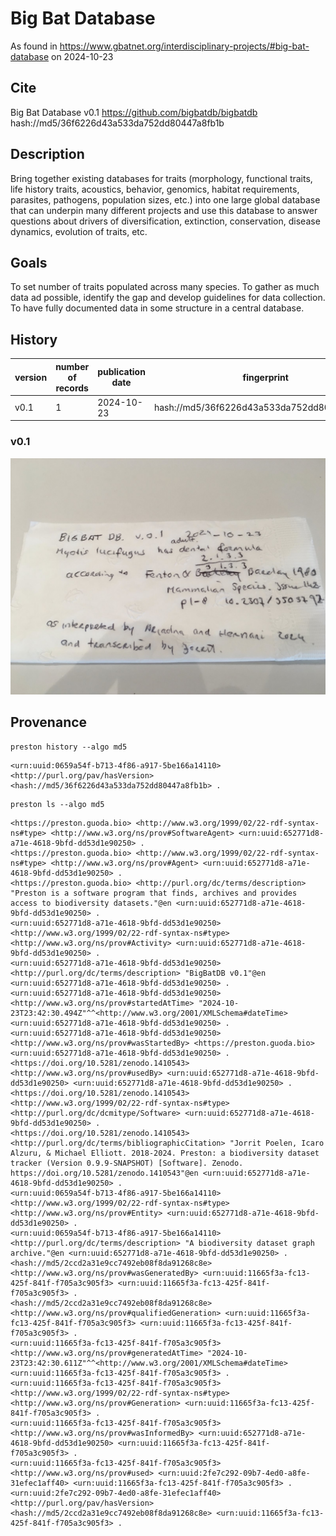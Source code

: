 # Big Bat Database

As found in https://www.gbatnet.org/interdisciplinary-projects/#big-bat-database on 2024-10-23

## Cite 

Big Bat Database v0.1 https://github.com/bigbatdb/bigbatdb hash://md5/36f6226d43a533da752dd80447a8fb1b


## Description
Bring together existing databases for traits (morphology, functional traits, life history traits, acoustics, behavior, genomics, habitat requirements, parasites, pathogens, population sizes, etc.) into one large global database that can underpin many different projects and use this database to answer questions about drivers of diversification, extinction, conservation, disease dynamics, evolution of traits, etc.

## Goals
To set number of traits populated across many species.
To gather as much data ad possible, identify the gap and develop guidelines for data collection.
To have fully documented data in some structure in a central database.

## History

| version | number of records | publication date | fingerprint
| --- | --- | --- | --- | 
| v0.1 | 1 | 2024-10-23 | hash://md5/36f6226d43a533da752dd80447a8fb1b |

### v0.1

![first record](bigbatdb.jpeg)

## Provenance 

```
preston history --algo md5
```

```
<urn:uuid:0659a54f-b713-4f86-a917-5be166a14110> <http://purl.org/pav/hasVersion> <hash://md5/36f6226d43a533da752dd80447a8fb1b> .
```

```
preston ls --algo md5
```

```
<https://preston.guoda.bio> <http://www.w3.org/1999/02/22-rdf-syntax-ns#type> <http://www.w3.org/ns/prov#SoftwareAgent> <urn:uuid:652771d8-a71e-4618-9bfd-dd53d1e90250> .
<https://preston.guoda.bio> <http://www.w3.org/1999/02/22-rdf-syntax-ns#type> <http://www.w3.org/ns/prov#Agent> <urn:uuid:652771d8-a71e-4618-9bfd-dd53d1e90250> .
<https://preston.guoda.bio> <http://purl.org/dc/terms/description> "Preston is a software program that finds, archives and provides access to biodiversity datasets."@en <urn:uuid:652771d8-a71e-4618-9bfd-dd53d1e90250> .
<urn:uuid:652771d8-a71e-4618-9bfd-dd53d1e90250> <http://www.w3.org/1999/02/22-rdf-syntax-ns#type> <http://www.w3.org/ns/prov#Activity> <urn:uuid:652771d8-a71e-4618-9bfd-dd53d1e90250> .
<urn:uuid:652771d8-a71e-4618-9bfd-dd53d1e90250> <http://purl.org/dc/terms/description> "BigBatDB v0.1"@en <urn:uuid:652771d8-a71e-4618-9bfd-dd53d1e90250> .
<urn:uuid:652771d8-a71e-4618-9bfd-dd53d1e90250> <http://www.w3.org/ns/prov#startedAtTime> "2024-10-23T23:42:30.494Z"^^<http://www.w3.org/2001/XMLSchema#dateTime> <urn:uuid:652771d8-a71e-4618-9bfd-dd53d1e90250> .
<urn:uuid:652771d8-a71e-4618-9bfd-dd53d1e90250> <http://www.w3.org/ns/prov#wasStartedBy> <https://preston.guoda.bio> <urn:uuid:652771d8-a71e-4618-9bfd-dd53d1e90250> .
<https://doi.org/10.5281/zenodo.1410543> <http://www.w3.org/ns/prov#usedBy> <urn:uuid:652771d8-a71e-4618-9bfd-dd53d1e90250> <urn:uuid:652771d8-a71e-4618-9bfd-dd53d1e90250> .
<https://doi.org/10.5281/zenodo.1410543> <http://www.w3.org/1999/02/22-rdf-syntax-ns#type> <http://purl.org/dc/dcmitype/Software> <urn:uuid:652771d8-a71e-4618-9bfd-dd53d1e90250> .
<https://doi.org/10.5281/zenodo.1410543> <http://purl.org/dc/terms/bibliographicCitation> "Jorrit Poelen, Icaro Alzuru, & Michael Elliott. 2018-2024. Preston: a biodiversity dataset tracker (Version 0.9.9-SNAPSHOT) [Software]. Zenodo. https://doi.org/10.5281/zenodo.1410543"@en <urn:uuid:652771d8-a71e-4618-9bfd-dd53d1e90250> .
<urn:uuid:0659a54f-b713-4f86-a917-5be166a14110> <http://www.w3.org/1999/02/22-rdf-syntax-ns#type> <http://www.w3.org/ns/prov#Entity> <urn:uuid:652771d8-a71e-4618-9bfd-dd53d1e90250> .
<urn:uuid:0659a54f-b713-4f86-a917-5be166a14110> <http://purl.org/dc/terms/description> "A biodiversity dataset graph archive."@en <urn:uuid:652771d8-a71e-4618-9bfd-dd53d1e90250> .
<hash://md5/2ccd2a31e9cc7492eb08f8da91268c8e> <http://www.w3.org/ns/prov#wasGeneratedBy> <urn:uuid:11665f3a-fc13-425f-841f-f705a3c905f3> <urn:uuid:11665f3a-fc13-425f-841f-f705a3c905f3> .
<hash://md5/2ccd2a31e9cc7492eb08f8da91268c8e> <http://www.w3.org/ns/prov#qualifiedGeneration> <urn:uuid:11665f3a-fc13-425f-841f-f705a3c905f3> <urn:uuid:11665f3a-fc13-425f-841f-f705a3c905f3> .
<urn:uuid:11665f3a-fc13-425f-841f-f705a3c905f3> <http://www.w3.org/ns/prov#generatedAtTime> "2024-10-23T23:42:30.611Z"^^<http://www.w3.org/2001/XMLSchema#dateTime> <urn:uuid:11665f3a-fc13-425f-841f-f705a3c905f3> .
<urn:uuid:11665f3a-fc13-425f-841f-f705a3c905f3> <http://www.w3.org/1999/02/22-rdf-syntax-ns#type> <http://www.w3.org/ns/prov#Generation> <urn:uuid:11665f3a-fc13-425f-841f-f705a3c905f3> .
<urn:uuid:11665f3a-fc13-425f-841f-f705a3c905f3> <http://www.w3.org/ns/prov#wasInformedBy> <urn:uuid:652771d8-a71e-4618-9bfd-dd53d1e90250> <urn:uuid:11665f3a-fc13-425f-841f-f705a3c905f3> .
<urn:uuid:11665f3a-fc13-425f-841f-f705a3c905f3> <http://www.w3.org/ns/prov#used> <urn:uuid:2fe7c292-09b7-4ed0-a8fe-31efec1aff40> <urn:uuid:11665f3a-fc13-425f-841f-f705a3c905f3> .
<urn:uuid:2fe7c292-09b7-4ed0-a8fe-31efec1aff40> <http://purl.org/pav/hasVersion> <hash://md5/2ccd2a31e9cc7492eb08f8da91268c8e> <urn:uuid:11665f3a-fc13-425f-841f-f705a3c905f3> .
```
